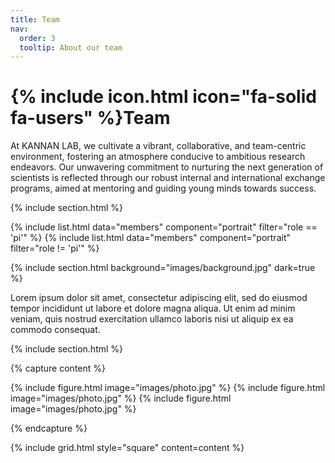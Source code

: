 ```yaml
---
title: Team
nav:
  order: 3
  tooltip: About our team
---
```


# {% include icon.html icon="fa-solid fa-users" %}Team

At KANNAN LAB, we cultivate a vibrant, collaborative, and team-centric environment, fostering an atmosphere conducive to ambitious research endeavors. Our unwavering commitment to nurturing the next generation of scientists is reflected through our robust internal and international exchange programs, aimed at mentoring and guiding young minds towards success.

{% include section.html %}

{% include list.html data="members" component="portrait" filter="role == 'pi'" %}
{% include list.html data="members" component="portrait" filter="role != 'pi'" %}

{% include section.html background="images/background.jpg" dark=true %}

Lorem ipsum dolor sit amet, consectetur adipiscing elit, sed do eiusmod tempor
incididunt ut labore et dolore magna aliqua. Ut enim ad minim veniam, quis
nostrud exercitation ullamco laboris nisi ut aliquip ex ea commodo consequat.

{% include section.html %}

{% capture content %}

{% include figure.html image="images/photo.jpg" %}
{% include figure.html image="images/photo.jpg" %}
{% include figure.html image="images/photo.jpg" %}

{% endcapture %}

{% include grid.html style="square" content=content %}